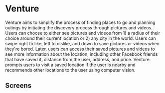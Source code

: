 # Venture

Venture aims to simplify the process of finding places to go and planning outings by initiating the discovery process through pictures and videos. Users can choose to either see pictures and videos from 1) a radius of their choice around their current location or 2) any city in the world. Users can swipe right to like, left to dislike, and down to save pictures or videos when they're bored. Later, users can access their saved pictures and videos to see more information about the location, including other Facebook friends that have saved it, distance from the user, address, and price. Venture prompts users to visit a saved location if the user is nearby and recommends other locations to the user using computer vision. 

## Screens
